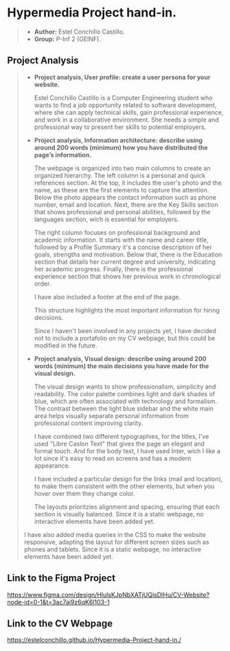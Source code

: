 # Hypermedia Project hand-in.
> - **Author:** Estel Conchillo Castillo.
> - **Group:** P-Inf 2 (GEINF).

## Project Analysis
> - **Project analysis, User profile: create a user persona for your website.**
>
>   Estel Conchillo Castillo is a Computer Engineering student who wants to find a job opportunity related to software development, where she can apply technical skills, gain professional experience, and work in a collaborative environment. She needs a simple and professional way to present her skills to potential employers.
> 
> - **Project analysis, Information architecture: describe using around 200 words (minimum) how you have distributed the page’s information.**
>
>   The webpage is organized into two main columns to create an organized hierarchy. The left column is a personal and quick references section. At the top, it includes the user's photo and the name, as these are the first elements to capture the attention. Below the photo appears the contact information such as phone number, email and location.
>   Next, there are the Key Skills section that shows professional and personal abilities, followed by the languages section, wich is essential for employers.
>
>   The right column focuses on professional background and academic information. It starts with the name and career title, followed by a Profile Summary it's a concise description of her goals, strengths and motivation. Below that, there is the Education section that details her current degree and university, indicating her academic progress. Finally, there is the professional experience section that shows her previous work in chronological order.
>
>   I have also included a footer at the end of the page.
>
>   This structure highlights the most important information for hiring decisions.
>
>   Since I haven't been involved in any projects yet, I have decided not to include a portafolio on my CV webpage, but this could be modified in the future.
>  
> - **Project analysis, Visual design: describe using around 200 words (minimum) the main decisions you have made for the visual design.**
>
>   The visual design wants to show professionalism, simplicity and readability. The color palette combines light and dark shades of blue, which are often associated with technology and formalism. The contrast between the light blue sidebar and the white main area helps visually separate personal information from professional content improving clarity.
>
>   I have combined two different typographies, for the titles, I've used "Libre Caslon Text" that gives the page an elegant and formal touch. And for the body text, I have used Inter, wich I like a lot since it's easy to read on screens and has a modern appearance.
>
>   I have included a particular design for the links (mail and location), to make them consistent with the other elements, but when you hover over them they change color.
>
>   The layouts prioritzies alignment and spacing, ensuring that each section is visually balanced. Since it is a static webpage, no interactive elements have been added yet.
>
> I have also added media queries in the CSS to make the website responsive, adapting the layout for different screen sizes such as phones and tablets. Since it is a static webpage, no interactive elements have been added yet.
> 
## Link to the Figma Project
https://www.figma.com/design/HlulsKJpNbXATjUQisDlHu/CV-Website?node-id=0-1&t=3ac7ai9z6qK6l103-1

## Link to the CV Webpage
https://estelconchillo.github.io/Hypermedia-Project-hand-in./
